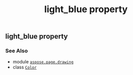 ﻿---
title: light_blue property
second_title: Aspose.Page for Python via .NET API References
description: 
type: docs
weight: 790
url: /python-net/aspose.page.drawing/color/light_blue/
is_root: false
---

## light_blue property


### See Also
* module [`aspose.page.drawing`](../../)
* class [`Color`](/page/python-net/aspose.page.drawing/color)
